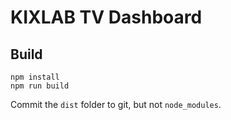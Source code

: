 # KIXLAB TV Dashboard

## Build

    npm install
    npm run build

Commit the `dist` folder to git, but not `node_modules`.